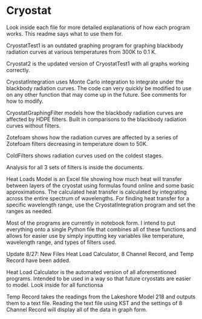 # Cryostat

Look inside each file for more detailed explanations of how each program works. This readme says what to use them for.

CryostatTest1 is an outdated graphing program for graphing blackbody radiation curves at various temperatures from 300K to 0.1 K.

Cryostat2 is the updated version of CryostatTest1 with all graphs working correctly.

CryostatIntegration uses Monte Carlo integration to integrate under the blackbody radiation curves. The code can very quickly be modified to use on any other function that may come up in the future. See comments for how to modify.

CryostatGraphingFilter models how the blackbody radiation curves are affected by HDPE filters. Built in comparisons to the blackbody radiation curves without filters.

Zotefoam shows how the radiation curves are affected by a series of Zotefoam filters decreasing in temperature down to 50K.

ColdFilters shows radiation curves used on the coldest stages. 

Analysis for all 3 sets of filters is inside the documents.

Heat Loads Model is an Excel file showing how much heat will transfer between layers of the cryostat using formulas found online and some basic approximations. The calculated heat transfer is calculated by integrating across the entire spectrum of wavelengths. For finding heat transfer for a specific wavelength range, use the CryostatIntegration program and set the ranges as needed.

Most of the programs are currently in notebook form. I intend to put everything onto a single Python file that combines all of these functions and allows for easier use by simply inputting key variables like temperature, wavelength range, and types of filters used.

Update 8/27: New Files Heat Load Calculator, 8 Channel Record, and Temp Record have been added. 

Heat Load Calculator is the automated version of all aforementioned programs. Intended to be used in a way so that future cryostats are easier to model. Look inside for all functionsa

Temp Record takes the readings from the Lakeshore Model 218 and outputs them to a text file. Reading the text file using KST and the settings of 8 Channel Record will display all of the data in graph form.
